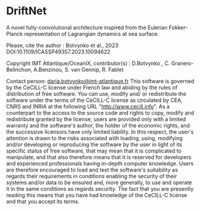 # DriftNet
A novel fully-convolutional architecture inspired from the Eulerian Fokker-Planck representation of Lagrangian dynamics at sea surface.

Please, cite the author : Botvynko et al., 2023
DOI:10.1109/ICASSP49357.2023.10094622

Copyright IMT Atlantique/OceaniX, contributor(s) : D.Botvynko , C. Granero-Belinchon, A.Benzinou, S. van Gennip, R. Fablet 

Contact person: daria.botvynko@imt-atlantique.fr This software is governed by the CeCILL-C license under French law and abiding by the rules of distribution of free software. You can use, modify and/ or redistribute the software under the terms of the CeCILL-C license as circulated by CEA, CNRS and INRIA at the following URL "http://www.cecill.info". As a counterpart to the access to the source code and rights to copy, modify and redistribute granted by the license, users are provided only with a limited warranty and the software's author, the holder of the economic rights, and the successive licensors have only limited liability. In this respect, the user's attention is drawn to the risks associated with loading, using, modifying and/or developing or reproducing the software by the user in light of its specific status of free software, that may mean that it is complicated to manipulate, and that also therefore means that it is reserved for developers and experienced professionals having in-depth computer knowledge. Users are therefore encouraged to load and test the software's suitability as regards their requirements in conditions enabling the security of their systems and/or data to be ensured and, more generally, to use and operate it in the same conditions as regards security. The fact that you are presently reading this means that you have had knowledge of the CeCILL-C license and that you accept its terms.
